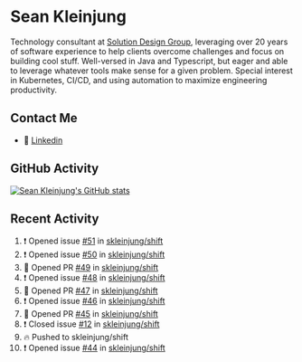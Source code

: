 # Sean Kleinjung

Technology consultant at [Solution Design Group](https://solutiondesign.com/), leveraging over 20 years of software experience to help clients overcome challenges and focus on building cool stuff. Well-versed in Java and Typescript, but eager and able to leverage whatever tools make sense for a given problem. Special interest in Kubernetes, CI/CD, and using automation to maximize engineering productivity.

<!--
**skleinjung/skleinjung** is a ✨ _special_ ✨ repository because its `README.md` (this file) appears on your GitHub profile.

Here are some ideas to get you started:

- 🔭 I’m currently working on ...
- 🌱 I’m currently learning ...
- 👯 I’m looking to collaborate on ...
- 🤔 I’m looking for help with ...
- 💬 Ask me about ...
- 📫 How to reach me: ...
- 😄 Pronouns: ...
- ⚡ Fun fact: ...
-->

## Contact Me

<!-- - 💬 [Personal site](https://phatho-folio.now.sh/) -->
- 🔗 [Linkedin](https://www.linkedin.com/in/sean-kleinjung/)
<!-- - 📧 <a href="mailto:hohuuphat22@gmail.com">Email</a> -->

<!-- - 🤐 <a id="raw-url" href="https://nightly.link/DeKal/dekal-cv-v2/workflows/build/main/huuphatho_cv.zip">Latest Resume (.zip)</a>
- 📄 <a id="raw-url" href="https://raw.githubusercontent.com/DeKal/DeKal/master/cv/phathuuho_cv.pdf">Resume (Manually uploaded)</a> -->

## GitHub Activity

[![Sean Kleinjung's GitHub stats](https://github-readme-stats.vercel.app/api?username=skleinjung&show_icons=true&theme=dark&count_private=true)](https://github.com/skleinjung)

## Recent Activity
<!--START_SECTION:activity-->
1. ❗️ Opened issue [#51](https://github.com/skleinjung/shift/issues/51) in [skleinjung/shift](https://github.com/skleinjung/shift)
2. ❗️ Opened issue [#50](https://github.com/skleinjung/shift/issues/50) in [skleinjung/shift](https://github.com/skleinjung/shift)
3. 💪 Opened PR [#49](https://github.com/skleinjung/shift/pull/49) in [skleinjung/shift](https://github.com/skleinjung/shift)
4. ❗️ Opened issue [#48](https://github.com/skleinjung/shift/issues/48) in [skleinjung/shift](https://github.com/skleinjung/shift)
5. 💪 Opened PR [#47](https://github.com/skleinjung/shift/pull/47) in [skleinjung/shift](https://github.com/skleinjung/shift)
6. ❗️ Opened issue [#46](https://github.com/skleinjung/shift/issues/46) in [skleinjung/shift](https://github.com/skleinjung/shift)
7. 💪 Opened PR [#45](https://github.com/skleinjung/shift/pull/45) in [skleinjung/shift](https://github.com/skleinjung/shift)
8. ❗️ Closed issue [#12](https://github.com/skleinjung/shift/issues/12) in [skleinjung/shift](https://github.com/skleinjung/shift)
9. 🔥 Pushed to skleinjung/shift
10. ❗️ Opened issue [#44](https://github.com/skleinjung/shift/issues/44) in [skleinjung/shift](https://github.com/skleinjung/shift)
<!--END_SECTION:activity-->